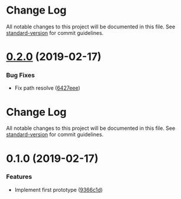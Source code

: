 # Change Log

All notable changes to this project will be documented in this file. See [standard-version](https://github.com/conventional-changelog/standard-version) for commit guidelines.

# [0.2.0](https://github.com/potato4d/minimalytm/compare/v0.1.0...v0.2.0) (2019-02-17)


### Bug Fixes

* Fix path resolve ([6427eee](https://github.com/potato4d/minimalytm/commit/6427eee))



# Change Log

All notable changes to this project will be documented in this file. See [standard-version](https://github.com/conventional-changelog/standard-version) for commit guidelines.

# 0.1.0 (2019-02-17)


### Features

* Implement first prototype ([9366c1d](https://github.com/potato4d/minimalytm/commit/9366c1d))

